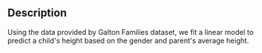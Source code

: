 ## Description

Using the data provided by Galton Families dataset, we fit a linear model to predict a child's height based on the gender and parent's average height.
